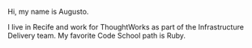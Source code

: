 Hi, my name is Augusto.

I live in Recife and work for ThoughtWorks as part of the Infrastructure Delivery team. My favorite Code School path is Ruby.
